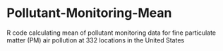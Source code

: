 Pollutant-Monitoring-Mean
=========================

R code calculating mean of pollutant monitoring data for fine particulate matter (PM) air pollution at 332 locations in the United States
